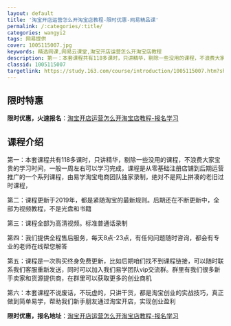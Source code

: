```yaml
---
layout: default
title: '淘宝开店运营怎么开淘宝店教程-限时优惠-网易精品课'
permalink: /:categories/:title/
categories: wangyi2
tags: 网易提供
cover: 1005115007.jpg
keywords: 精选网课,网易云课堂,淘宝开店运营怎么开淘宝店教程
description: 第一：本套课程共有118多课时，只讲精华，剔除一些没用的课程，不浪费大家宝贵的学习时间，一般一周左右可以学习完成，课程是
classid: 1005115007
targetlink: https://study.163.com/course/introduction/1005115007.htm?share=1&shareId=1025206652&utm_campaign=share&utm_medium=iphoneShare&utm_source=&utm_u=1025206652
---
```


## 限时特惠

**限时优惠，火速报名**：[淘宝开店运营怎么开淘宝店教程-报名学习](https://study.163.com/course/introduction/1005115007.htm?share=1&shareId=1025206652&utm_campaign=share&utm_medium=iphoneShare&utm_source=&utm_u=1025206652)

## 课程介绍

第一：本套课程共有118多课时，只讲精华，剔除一些没用的课程，不浪费大家宝贵的学习时间，一般一周左右可以学习完成，课程是从零基础注册店铺到后期运营推广的一个系列课程，由易学淘宝电商团队独家录制，绝对不是网上拼凑的老旧过时课程，



第二：课程更新于2019年，都是紧随淘宝的最新规则。后期还在不断更新中，全部为视频教程，不是光盘和书籍



第三：课程全部为高清视频。标准普通话录制



第四：我们提供全程售后服务，每天8点-23点，有任何问题随时咨询，都会有专业的老师在线帮您解答



第五：课程是一次购买终身免费更新，比如后期咱们找不到课程链接，可以随时联系我们客服重新发送，同时可以加入我们易学团队vip交流群。群里有我们很多新手卖家和货源提供商，在群里可以获取更多的创业商机



第六：本套课程不说废话，不玩虚的，只讲干货，都是淘宝创业的实战技巧，真正做到简单易学，帮助我们新手朋友通过淘宝开店，实现创业盈利

**限时优惠，报名地址**：[淘宝开店运营怎么开淘宝店教程-报名学习](https://study.163.com/course/introduction/1005115007.htm?share=1&shareId=1025206652&utm_campaign=share&utm_medium=iphoneShare&utm_source=&utm_u=1025206652)

